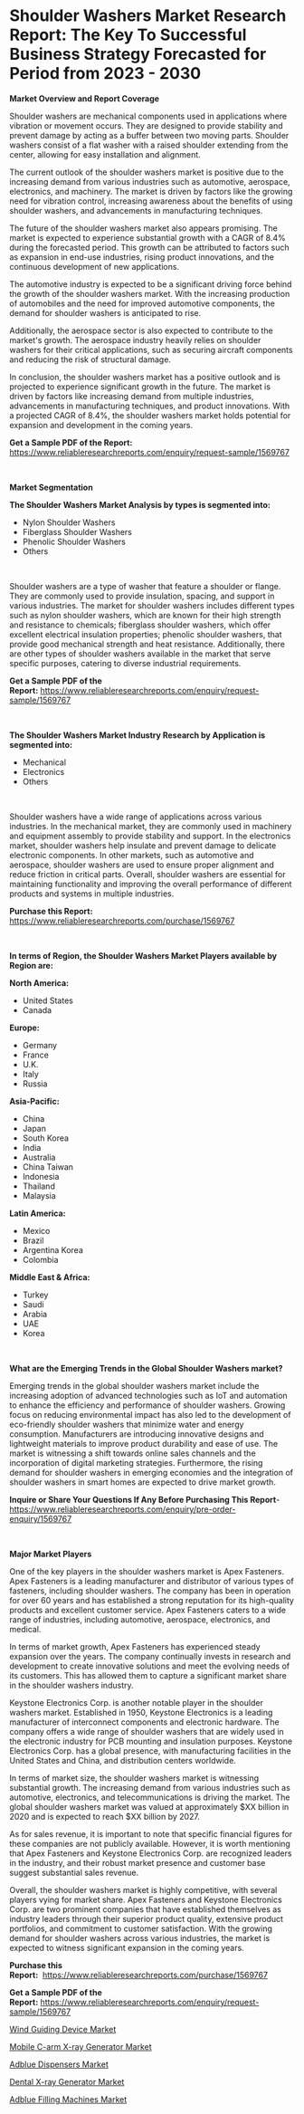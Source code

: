 <p><h1>Shoulder Washers Market Research Report: The Key To Successful Business Strategy Forecasted for Period from 2023 - 2030</h1></p><p><strong>Market Overview and Report Coverage</strong></p>
<p><p>Shoulder washers are mechanical components used in applications where vibration or movement occurs. They are designed to provide stability and prevent damage by acting as a buffer between two moving parts. Shoulder washers consist of a flat washer with a raised shoulder extending from the center, allowing for easy installation and alignment.</p><p>The current outlook of the shoulder washers market is positive due to the increasing demand from various industries such as automotive, aerospace, electronics, and machinery. The market is driven by factors like the growing need for vibration control, increasing awareness about the benefits of using shoulder washers, and advancements in manufacturing techniques.</p><p>The future of the shoulder washers market also appears promising. The market is expected to experience substantial growth with a CAGR of 8.4% during the forecasted period. This growth can be attributed to factors such as expansion in end-use industries, rising product innovations, and the continuous development of new applications.</p><p>The automotive industry is expected to be a significant driving force behind the growth of the shoulder washers market. With the increasing production of automobiles and the need for improved automotive components, the demand for shoulder washers is anticipated to rise.</p><p>Additionally, the aerospace sector is also expected to contribute to the market's growth. The aerospace industry heavily relies on shoulder washers for their critical applications, such as securing aircraft components and reducing the risk of structural damage.</p><p>In conclusion, the shoulder washers market has a positive outlook and is projected to experience significant growth in the future. The market is driven by factors like increasing demand from multiple industries, advancements in manufacturing techniques, and product innovations. With a projected CAGR of 8.4%, the shoulder washers market holds potential for expansion and development in the coming years.</p></p>
<p><strong>Get a Sample PDF of the Report:</strong> <a href="https://www.reliableresearchreports.com/enquiry/request-sample/1569767">https://www.reliableresearchreports.com/enquiry/request-sample/1569767</a></p>
<p>&nbsp;</p>
<p><strong>Market Segmentation</strong></p>
<p><strong>The Shoulder Washers Market Analysis by types is segmented into:</strong></p>
<p><ul><li>Nylon Shoulder Washers</li><li>Fiberglass Shoulder Washers</li><li>Phenolic Shoulder Washers</li><li>Others</li></ul></p>
<p>&nbsp;</p>
<p><p>Shoulder washers are a type of washer that feature a shoulder or flange. They are commonly used to provide insulation, spacing, and support in various industries. The market for shoulder washers includes different types such as nylon shoulder washers, which are known for their high strength and resistance to chemicals; fiberglass shoulder washers, which offer excellent electrical insulation properties; phenolic shoulder washers, that provide good mechanical strength and heat resistance. Additionally, there are other types of shoulder washers available in the market that serve specific purposes, catering to diverse industrial requirements.</p></p>
<p><strong>Get a Sample PDF of the Report:</strong>&nbsp;<a href="https://www.reliableresearchreports.com/enquiry/request-sample/1569767">https://www.reliableresearchreports.com/enquiry/request-sample/1569767</a></p>
<p>&nbsp;</p>
<p><strong>The Shoulder Washers Market Industry Research by Application is segmented into:</strong></p>
<p><ul><li>Mechanical</li><li>Electronics</li><li>Others</li></ul></p>
<p>&nbsp;</p>
<p><p>Shoulder washers have a wide range of applications across various industries. In the mechanical market, they are commonly used in machinery and equipment assembly to provide stability and support. In the electronics market, shoulder washers help insulate and prevent damage to delicate electronic components. In other markets, such as automotive and aerospace, shoulder washers are used to ensure proper alignment and reduce friction in critical parts. Overall, shoulder washers are essential for maintaining functionality and improving the overall performance of different products and systems in multiple industries.</p></p>
<p><strong>Purchase this Report:</strong>&nbsp; <a href="https://www.reliableresearchreports.com/purchase/1569767">https://www.reliableresearchreports.com/purchase/1569767</a></p>
<p>&nbsp;</p>
<p><strong>In terms of Region, the Shoulder Washers Market Players available by Region are:</strong></p>
<p>
    <p> <strong> North America: </strong>
        <ul>
            <li>United States</li>
            <li>Canada</li>
        </ul>
        </p> 
    <p> <strong> Europe: </strong>
        <ul>
            <li>Germany</li>
            <li>France</li>
            <li>U.K.</li>
            <li>Italy</li>
            <li>Russia</li>
        </ul>
        </p> 
    <p> <strong> Asia-Pacific: </strong>
        <ul>
            <li>China</li>
            <li>Japan</li>
            <li>South Korea</li>
            <li>India</li>
            <li>Australia</li>
            <li>China Taiwan</li>
            <li>Indonesia</li>
            <li>Thailand</li>
            <li>Malaysia</li>
        </ul>
        </p> 
    <p> <strong> Latin America: </strong>
        <ul>
            <li>Mexico</li>
            <li>Brazil</li>
            <li>Argentina Korea</li>
            <li>Colombia</li>
        </ul>
        </p> 
    <p> <strong> Middle East & Africa: </strong>
        <ul>
            <li>Turkey</li>
            <li>Saudi</li>
            <li>Arabia</li>
            <li>UAE</li>
            <li>Korea</li>
        </ul>
    </p>
    </p>
<p>&nbsp;</p>
<p><strong>What are the Emerging Trends in the Global Shoulder Washers market?</strong></p>
<p><p>Emerging trends in the global shoulder washers market include the increasing adoption of advanced technologies such as IoT and automation to enhance the efficiency and performance of shoulder washers. Growing focus on reducing environmental impact has also led to the development of eco-friendly shoulder washers that minimize water and energy consumption. Manufacturers are introducing innovative designs and lightweight materials to improve product durability and ease of use. The market is witnessing a shift towards online sales channels and the incorporation of digital marketing strategies. Furthermore, the rising demand for shoulder washers in emerging economies and the integration of shoulder washers in smart homes are expected to drive market growth.</p></p>
<p><strong>Inquire or Share Your Questions If Any Before Purchasing This Report</strong>- <a href="https://www.reliableresearchreports.com/enquiry/pre-order-enquiry/1569767">https://www.reliableresearchreports.com/enquiry/pre-order-enquiry/1569767</a></p>
<p>&nbsp;</p>
<p><strong>Major Market Players</strong></p>
<p><p>One of the key players in the shoulder washers market is Apex Fasteners. Apex Fasteners is a leading manufacturer and distributor of various types of fasteners, including shoulder washers. The company has been in operation for over 60 years and has established a strong reputation for its high-quality products and excellent customer service. Apex Fasteners caters to a wide range of industries, including automotive, aerospace, electronics, and medical.</p><p>In terms of market growth, Apex Fasteners has experienced steady expansion over the years. The company continually invests in research and development to create innovative solutions and meet the evolving needs of its customers. This has allowed them to capture a significant market share in the shoulder washers industry.</p><p>Keystone Electronics Corp. is another notable player in the shoulder washers market. Established in 1950, Keystone Electronics is a leading manufacturer of interconnect components and electronic hardware. The company offers a wide range of shoulder washers that are widely used in the electronic industry for PCB mounting and insulation purposes. Keystone Electronics Corp. has a global presence, with manufacturing facilities in the United States and China, and distribution centers worldwide.</p><p>In terms of market size, the shoulder washers market is witnessing substantial growth. The increasing demand from various industries such as automotive, electronics, and telecommunications is driving the market. The global shoulder washers market was valued at approximately $XX billion in 2020 and is expected to reach $XX billion by 2027.</p><p>As for sales revenue, it is important to note that specific financial figures for these companies are not publicly available. However, it is worth mentioning that Apex Fasteners and Keystone Electronics Corp. are recognized leaders in the industry, and their robust market presence and customer base suggest substantial sales revenue.</p><p>Overall, the shoulder washers market is highly competitive, with several players vying for market share. Apex Fasteners and Keystone Electronics Corp. are two prominent companies that have established themselves as industry leaders through their superior product quality, extensive product portfolios, and commitment to customer satisfaction. With the growing demand for shoulder washers across various industries, the market is expected to witness significant expansion in the coming years.</p></p>
<p><strong>Purchase this Report:</strong>&nbsp;&nbsp;<a href="https://www.reliableresearchreports.com/purchase/1569767">https://www.reliableresearchreports.com/purchase/1569767</a></p>
<p></p>
<p><strong>Get a Sample PDF of the Report:</strong>&nbsp;<a href="https://www.reliableresearchreports.com/enquiry/request-sample/1569767">https://www.reliableresearchreports.com/enquiry/request-sample/1569767</a></p>
<p><p><a href="https://www.linkedin.com/pulse/wind-guiding-device-market-research-report-provides-thorough/">Wind Guiding Device Market</a></p><p><a href="https://medium.com/@noise.asset.organ/mobile-c-arm-x-ray-generator-market-size-and-market-trends-complete-industry-overview-2023-to-a005c9d36d30">Mobile C-arm X-ray Generator Market</a></p><p><a href="https://www.linkedin.com/pulse/adblue-dispensers-market-size-share-amp-trends-analysis-report/">Adblue Dispensers Market</a></p><p><a href="https://medium.com/@soap.equip.win/dental-x-ray-generator-nbsp-market-focuses-on-market-share-size-and-projected-forecast-till-2030-07a9affb45d4">Dental X-ray Generator Market</a></p><p><a href="https://www.linkedin.com/pulse/adblue-filling-machines-market-research-report-unlocks/">Adblue Filling Machines Market</a></p></p>